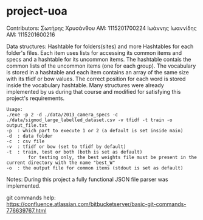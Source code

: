# project-uoa


Contributors:   Σωτήρης Χρυσάνθου   ΑΜ: 1115201700224
                Ιωάννης Ιωαννίδης   ΑΜ: 1115201600216

Data structures:
    Hashtable for folders(sites) and more Hashtables for each folder's files.
    Each item uses lists for accessing its common items and specs and a hashtable for its uncommon items. The hashtable contais the common lists of the uncommon items (one for each group).
    The vocabulary is stored in a hashtable and each item contains an array of the same size with its tfidf or bow values. The correct position for each word is stored inside the vocabulary hashtable.
    Many structures were already implemented by us during that course and modified for satisfying this project's requirements.

    Usage:
    ./exe -p 2 -d ./data/2013_camera_specs -c ./data/sigmod_large_labelled_dataset.csv -v tfidf -t train -o output_file.txt
    -p  : which part to execute 1 or 2 (a default is set inside main)
    -d  : data folder
    -c  : csv file
    -v  : tfidf or bow (set to tfidf by default)
    -t  : train, test or both (both is set as default)
            for testing only, the best weights file must be present in the current directory with the name "best_W"
    -o  : the output file for common items (stdout is set as default)

Notes:
    During this project a fully functional JSON file parser was implemented.



git commands help: https://confluence.atlassian.com/bitbucketserver/basic-git-commands-776639767.html
